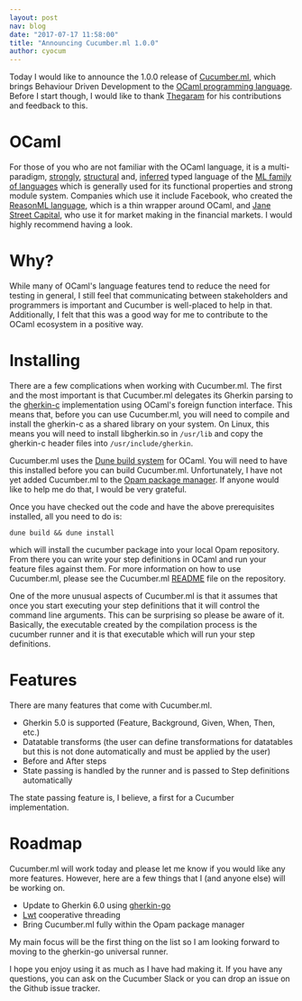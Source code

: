 ```yaml
---
layout: post
nav: blog
date: "2017-07-17 11:58:00"
title: "Announcing Cucumber.ml 1.0.0"
author: cyocum
---
```


Today I would like to announce the 1.0.0 release of
[Cucumber.ml](https://github.com/cucumber/cucumber.ml), which brings
Behaviour Driven Development to the [OCaml programming
language](http://www.ocaml.org/).  Before I start though, I would like
to thank [Thegaram](https://github.com/Thegaram) for his contributions
and feedback to this.

OCaml
=====

For those of you who are not familiar with the OCaml language, it is a
multi-paradigm,
[strongly](https://en.wikipedia.org/wiki/Strong_and_weak_typing),
[structural](https://en.wikipedia.org/wiki/Structural_type_system) and,
[inferred](https://en.wikipedia.org/wiki/Type_inference) typed
language of the [ML family of
languages](https://en.wikipedia.org/wiki/ML_(programming_language))
which is generally used for its functional properties and strong
module system.  Companies which use it include Facebook, who created
the [ReasonML language](https://reasonml.github.io/), which is a thin
wrapper around OCaml, and [Jane Street
Capital](https://www.janestreet.com/), who use it for market making in
the financial markets.  I would highly recommend having a look.

Why?
====

While many of OCaml's language features tend to reduce the need for
testing in general, I still feel that communicating between
stakeholders and programmers is important and Cucumber is well-placed
to help in that.  Additionally, I felt that this was a good way for me
to contribute to the OCaml ecosystem in a positive way.

Installing
==========

There are a few complications when working with Cucumber.ml.  The
first and the most important is that Cucumber.ml delegates its Gherkin
parsing to the
[gherkin-c](https://github.com/cucumber/cucumber/tree/master/gherkin/c)
implementation using OCaml's foreign function interface.  This means
that, before you can use Cucumber.ml, you will need to compile and
install the gherkin-c as a shared library on your system.  On Linux,
this means you will need to install libgherkin.so in `/usr/lib` and copy
the gherkin-c header files into `/usr/include/gherkin`.

Cucumber.ml uses the [Dune build
system](https://github.com/ocaml/dune) for OCaml.  You will need to
have this installed before you can build Cucumber.ml.  Unfortunately,
I have not yet added Cucumber.ml to the [Opam package
manager](https://opam.ocaml.org/).  If anyone would like to help me do
that, I would be very grateful.

Once you have checked out the code and have the above prerequisites
installed, all you need to do is:

```
dune build && dune install
```

which will install the cucumber package into your local Opam
repository.  From there you can write your step definitions in OCaml
and run your feature files against them.  For more information on how
to use Cucumber.ml, please see the Cucumber.ml
[README](https://github.com/cucumber/cucumber.ml/blob/v1.0.0/README.md)
file on the repository.

One of the more unusual aspects of Cucumber.ml is that it assumes that
once you start executing your step definitions that it will control
the command line arguments.  This can be surprising so please be aware
of it.  Basically, the executable created by the compilation process
is the cucumber runner and it is that executable which will run your
step definitions.

Features
========

There are many features that come with Cucumber.ml.

* Gherkin 5.0 is supported (Feature, Background, Given, When, Then, etc.)
* Datatable transforms (the user can define transformations for
  datatables but this is not done automatically and must be applied by
  the user)
* Before and After steps
* State passing is handled by the runner and is passed to Step
  definitions automatically

The state passing feature is, I believe, a first for a Cucumber
implementation.

Roadmap
========

Cucumber.ml will work today and please let me know if you would like
any more features.  However, here are a few things that I (and anyone
else) will be working on.

* Update to Gherkin 6.0 using
  [gherkin-go](https://github.com/cucumber/cucumber/issues/425)
* [Lwt](https://ocsigen.org/lwt/manual/) cooperative threading
* Bring Cucumber.ml fully within the Opam package manager

My main focus will be the first thing on the list so I am looking
forward to moving to the gherkin-go universal runner.

I hope you enjoy using it as much as I have had making it. If you have
any questions, you can ask on the Cucumber Slack or you can drop an
issue on the Github issue tracker.
